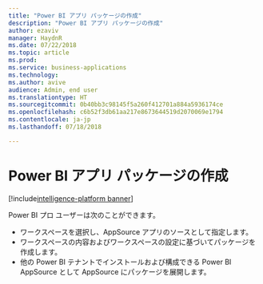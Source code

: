 ```yaml
---
title: "Power BI アプリ パッケージの作成"
description: "Power BI アプリ パッケージの作成"
author: ezaviv
manager: HaydnR
ms.date: 07/22/2018
ms.topic: article
ms.prod: 
ms.service: business-applications
ms.technology: 
ms.author: avive
audience: Admin, end user
ms.translationtype: HT
ms.sourcegitcommit: 0b40bb3c98145f5a260f412701a884a5936174ce
ms.openlocfilehash: c6b52f3db61aa217e8673644519d2070069e1794
ms.contentlocale: ja-jp
ms.lasthandoff: 07/18/2018

---
```

# <a name="create-a-power-bi-app-package"></a>Power BI アプリ パッケージの作成

[!include[intelligence-platform banner](../../includes/intelligence-platform.md)]



Power BI プロ ユーザーは次のことができます。

- ワークスペースを選択し、AppSource アプリのソースとして指定します。
- ワークスペースの内容およびワークスペースの設定に基づいてパッケージを作成します。 
- 他の Power BI テナントでインストールおよび構成できる Power BI AppSource として AppSource にパッケージを展開します。

